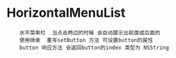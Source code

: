 # HorizontalMenuList
        水平菜单栏  当点击两边的时候 会自动展示出前面或后面的
        使用继承  重写setButton 方法 可设置button的属性
        button 响应方法 会返回button的index 类型为 NSString

